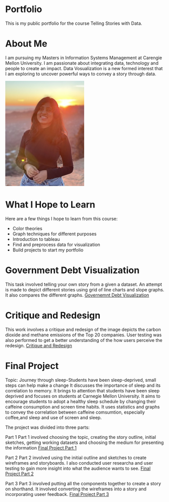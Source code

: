 # Portfolio
This is my public portfolio for the course Telling Stories with Data. 

# About Me
I am pursuing my Masters in Information Systems Management at Carengie Mellon University. I am passionate about integrating data, technology and people to create an impact. Data Vosualization is a new formed interest that I am exploring to uncover powerful ways to convey a story through data.

![image](photo2-resized.jpg)

# What I Hope to Learn 
Here are a few things I hope to learn from this course:
- Color theories
- Graph techniques for different purposes
- Introduction to tableau
- Find and preprocess data for visualization
- Build projects to start my portfolio

# Government Debt Visualization
This task involved telling your own story from a given a dataset. An attempt is made to depict different stories using grid of line charts and slope graphs. It also compares the different graphs.
[Governemnt Debt Visualization](government-debt-viz.md)

# Critique and Redesign
This work involves a critique and redesign of the image depicts the carbon dioxide and methane emissions of the Top 20 companies. User testing was also performed to get a better understanding of the how users perceive the redesign.
[Critique and Redesign](critiqueandredesign.md)

# Final Project
Topic: Journey through sleep-Students have been sleep-deprived, small steps can help make a change
It discusses the importance of sleep and its correlation to memory. It brings to attention that students have been sleep deprived and focuses on students at Carnegie Mellon University. It aims to encourage students to adopt a healthy sleep schedule by changing their caffeine consumption and screen time habits. It uses statistics and graphs to convey the correlation between caffeine comsumtion, especially coffee,and sleep and use of screen and sleep.

The project was divided into three parts:

Part 1
Part 1 involved choosing the topic, creating the story outline, initial sketches, getting working datasets and choosing the medium for presenting the information
[Final Project Part 1](https://shreyaoswal21.github.io/storytelling-with-data/finalprojectpart1)

Part 2
Part 2 involved using the initial outline and sketches to create wireframes and storyboards. I also conducted user researcha and user testing to gain more insight into what the audience wants to see.
[Final Project Part 2](https://shreyaoswal21.github.io/storytelling-with-data/final%20project-part2)

Part 3
Part 3 involved putting all the components together to create a story on shorthand. It involved converting the wireframes into a story and incorporating useer feedback.
[Final Project Part 3](https://shreyaoswal21.github.io/storytelling-with-data/final-project-part3)
